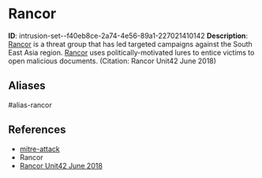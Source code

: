 # Rancor

**ID**: intrusion-set--f40eb8ce-2a74-4e56-89a1-227021410142
**Description**: [Rancor](https://attack.mitre.org/groups/G0075) is a threat group that has led targeted campaigns against the South East Asia region. [Rancor](https://attack.mitre.org/groups/G0075) uses politically-motivated lures to entice victims to open malicious documents. (Citation: Rancor Unit42 June 2018)

## Aliases
#alias-rancor

## References
- [mitre-attack](https://attack.mitre.org/groups/G0075)
- Rancor
- [Rancor Unit42 June 2018](https://researchcenter.paloaltonetworks.com/2018/06/unit42-rancor-targeted-attacks-south-east-asia-using-plaintee-ddkong-malware-families/)
